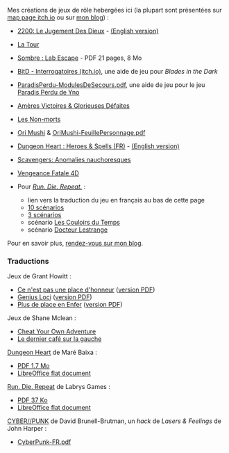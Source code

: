 Mes créations de jeux de rôle hebergées ici
(la plupart sont présentées sur [map page itch.io](https://lucas-c.itch.io/)
ou sur [mon blog](https://chezsoi.org/lucas/blog/pages/jeux-de-role.html)) :

- [2200: Le Jugement Des Dieux](2200_le_jugement_des_dieux) - [(English version)](2200_le_jugement_des_dieux/2200_the_gods_judgement.html)
- [La Tour](latour)
- [Sombre : Lab Escape](Sombre/scenario/Sombre-LabEscape.pdf) - PDF 21 pages, 8 Mo
- [BitD - Interrogatoires (itch.io)](https://lucas-c.itch.io/blades-in-the-dark-interrogatoires), une aide de jeu pour _Blades in the Dark_
- [ParadisPerdu-ModulesDeSecours.pdf](https://lucas-c.github.io/jdr/ParadisPerdu/ParadisPerdu-ModulesDeSecours.pdf), une aide de jeu pour le jeu [Paradis Perdu de Yno](https://www.misterfrankenstein.com/wordpress/?p=5388)
- [Amères Victoires & Glorieuses Défaites](gdav)
- [Les Non-morts](LesNonMorts)
- [Ori Mushi](OriMushi) & [OriMushi-FeuillePersonnage.pdf](OriMushi/OriMushi-FeuillePersonnage.pdf)
- [Dungeon Heart : Heroes & Spells (FR)](DungeonHeartHeroesAndSpells) - [(English version)](DungeonHeartHeroesAndSpells/DungeonHeartHeroesAndSpells_en.html)
- [Scavengers: Anomalies nauchoresques](scavengers)
- [Vengeance Fatale 4D](VengeanceFatale4D)

- Pour [_Run. Die. Repeat._](https://labrysgames.itch.io/run-die-repeat) :
  * lien vers la traduction du jeu en français au bas de cette page
  * [10 scénarios](RunDieRepeat/RunDieRepeat-scenarios-FR.html)
  * [3 scénarios](RunDieRepeat/RunDieRepeat-scenarios2-FR.html)
  * scénario [Les Couloirs du Temps](RunDieRepeat/LesCouloirsDuTemps.html)
  * scénario [Docteur Lestrange](RunDieRepeat/DocteurLestrange.html)

<!-- [chimera](chimera) -->
<!-- [Sous Terre](sous-terre) -->
<!-- [PorteObjectifCartes](poc/PorteObjectifCartes.html) -->
<!-- [EscapeGame](EscapeGame) -->

Pour en savoir plus, [rendez-vous sur mon blog](https://chezsoi.org/lucas/blog/pages/jeux-de-role.html).


### Traductions

Jeux de Grant Howitt :

- [Ce n'est pas une place d'honneur](ce-nest-pas-une-place-dhonneur) ([version PDF](https://github.com/Lucas-C/jdr/releases/download/ce-nest-pas-une-place-dhonneur-v1.3/ce-nest-pas-une-place-dhonneur-v1.3.pdf))
- [Genius Loci](genius-loci) ([version PDF](https://chezsoi.org/lucas/blog/images/jdr/genius-loci.pdf))
- [Plus de place en Enfer](plus-de-place-en-enfer) ([version PDF](https://chezsoi.org/lucas/blog/images/jdr/plus-de-place-en-enfer.pdf))

Jeux de Shane Mclean :

- [Cheat Your Own Adventure](CheatYourOwnAdventure)
- [Le dernier café sur la gauche](LeDernierCafeSurLaGauche.html)

[Dungeon Heart](https://mare-baixa.itch.io/dungeon-heart) de Maré Baixa :

- [PDF 1.7 Mo](https://chezsoi.org/lucas/blog/images/jdr/Dungeon%20Heart%20B%26W%20v1.6%20fr.pdf)
- [LibreOffice flat document](DungeonHeartHeroesAndSpells/Dungeon%20Heart%20B%26W%20v1.6%20fr.fodg)

[Run. Die. Repeat](https://labrysgames.itch.io/run-die-repeat) de Labrys Games :

- [PDF 37 Ko](https://chezsoi.org/lucas/blog/images/jdr/RunDieRepeat-FR.pdf)
- [LibreOffice flat document](RunDieRepeat/RunDieRepeat-FR.fodt)

[CYBER//PUNK](https://dbb-8.itch.io/cyberpunk) de David Brunell-Brutman, un _hack_ de _Lasers & Feelings_ de John Harper :

- [CyberPunk-FR.pdf](CyberPunk/CyberPunk-FR.pdf)
